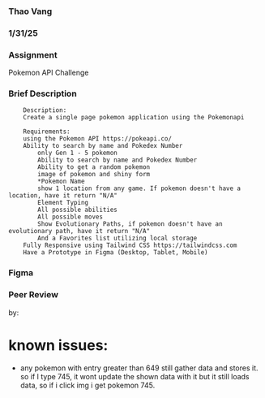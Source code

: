### Thao Vang

### 1/31/25

### Assignment 
Pokemon API Challenge

### Brief Description
        Description:
        Create a single page pokemon application using the Pokemonapi

        Requirements:
        using the Pokemon API https://pokeapi.co/
        Ability to search by name and Pokedex Number
            only Gen 1 - 5 pokemon
            Ability to search by name and Pokedex Number
            Ability to get a random pokemon
            image of pokemon and shiny form
            *Pokemon Name
            show 1 location from any game. If pokemon doesn't have a location, have it return "N/A"
            Element Typing
            All possible abilities
            All possible moves
            Show Evolutionary Paths, if pokemon doesn't have an evolutionary path, have it return "N/A"
            And a Favorites list utilizing local storage
        Fully Responsive using Tailwind CSS https://tailwindcss.com
        Have a Prototype in Figma (Desktop, Tablet, Mobile)

### Figma

### Peer Review
by: 




# known issues:
- any pokemon with entry greater than 649 still gather data and stores it. so if I type 745, it wont update the shown data with it but it still loads data, so if i click img i get pokemon 745.